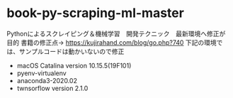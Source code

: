 # book-py-scraping-ml-master
Pythonによるスクレイピング＆機械学習　開発テクニック　最新環境へ修正が目的
書籍の修正点→ https://kujirahand.com/blog/go.php?740
下記の環境では、サンプルコードは動かいないので修正
 - macOS Catalina version 10.15.5(19F101)
 - pyenv-virtualenv
 - anaconda3-2020.02
 - twnsorflow version 2.1.0
